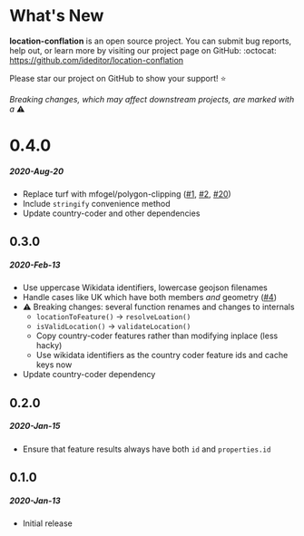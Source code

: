 # What's New

**location-conflation** is an open source project. You can submit bug reports, help out,
or learn more by visiting our project page on GitHub:  :octocat: https://github.com/ideditor/location-conflation

Please star our project on GitHub to show your support! :star:

_Breaking changes, which may affect downstream projects, are marked with a_ :warning:


<!--
# A.B.C
##### YYYY-MMM-DD
*

[#xxx]: https://github.com/ideditor/location-conflation/issues/xxx
-->

# 0.4.0
##### 2020-Aug-20
* Replace turf with mfogel/polygon-clipping ([#1], [#2], [#20])
* Include `stringify` convenience method
* Update country-coder and other dependencies

[#20]: https://github.com/ideditor/location-conflation/issues/20
[#2]: https://github.com/ideditor/location-conflation/issues/2
[#1]: https://github.com/ideditor/location-conflation/issues/1


## 0.3.0
##### 2020-Feb-13
* Use uppercase Wikidata identifiers, lowercase geojson filenames
* Handle cases like UK which have both members _and_ geometry ([#4])
* :warning: Breaking changes: several function renames and changes to internals
  * `locationToFeature()` -> `resolveLoation()`
  * `isValidLocation()` -> `validateLocation()`
  * Copy country-coder features rather than modifying inplace (less hacky)
  * Use wikidata identifiers as the country coder feature ids and cache keys now
* Update country-coder dependency

[#4]: https://github.com/ideditor/location-conflation/issues/4


## 0.2.0
##### 2020-Jan-15
* Ensure that feature results always have both `id` and `properties.id`


## 0.1.0
##### 2020-Jan-13
* Initial release
